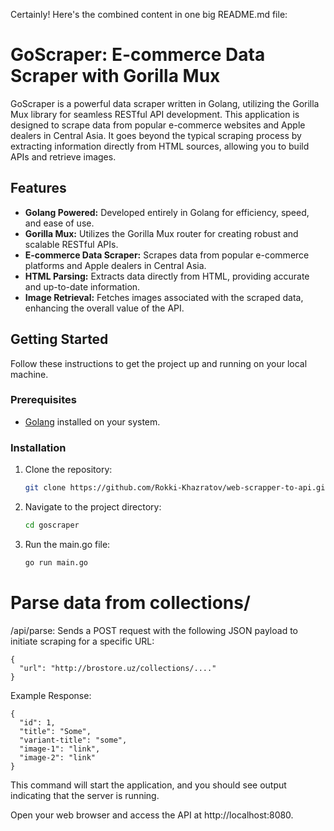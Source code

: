 
Certainly! Here's the combined content in one big README.md file:

# GoScraper: E-commerce Data Scraper with Gorilla Mux

GoScraper is a powerful data scraper written in Golang, utilizing the Gorilla Mux library for seamless RESTful API development. This application is designed to scrape data from popular e-commerce websites and Apple dealers in Central Asia. It goes beyond the typical scraping process by extracting information directly from HTML sources, allowing you to build APIs and retrieve images.

## Features

- **Golang Powered:** Developed entirely in Golang for efficiency, speed, and ease of use.
- **Gorilla Mux:** Utilizes the Gorilla Mux router for creating robust and scalable RESTful APIs.
- **E-commerce Data Scraper:** Scrapes data from popular e-commerce platforms and Apple dealers in Central Asia.
- **HTML Parsing:** Extracts data directly from HTML, providing accurate and up-to-date information.
- **Image Retrieval:** Fetches images associated with the scraped data, enhancing the overall value of the API.

## Getting Started

Follow these instructions to get the project up and running on your local machine.

### Prerequisites

- [Golang](https://golang.org/dl/) installed on your system.

### Installation

1. Clone the repository:

   ```bash
   git clone https://github.com/Rokki-Khazratov/web-scrapper-to-api.git

2. Navigate to the project directory:

   ```bash
   cd goscraper

3. Run the main.go file:
   ```bash
   go run main.go

# Parse data from collections/
/api/parse: Sends a POST request with the following JSON payload to initiate scraping for a specific URL:

```
{
  "url": "http://brostore.uz/collections/...."
}
```

Example Response:
```
{
  "id": 1,
  "title": "Some",
  "variant-title": "some",
  "image-1": "link",
  "image-2": "link"
}
```

This command will start the application, and you should see output indicating that the server is running.

Open your web browser and access the API at http://localhost:8080.